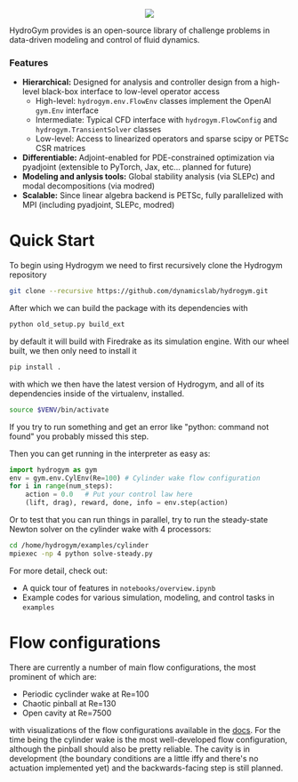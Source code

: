 <p align="center">
	<a rel="nofollow">	
		<img src="docs/source/_static/imgs/logo.svg" />
	</a>
</p>


HydroGym provides is an open-source library of challenge problems in data-driven modeling and control of fluid dynamics.

### Features
* __Hierarchical:__ Designed for analysis and controller design from a high-level black-box interface to low-level operator access
    - High-level: `hydrogym.env.FlowEnv` classes implement the OpenAI `gym.Env` interface
    - Intermediate: Typical CFD interface with `hydrogym.FlowConfig` and `hydrogym.TransientSolver` classes
    - Low-level: Access to linearized operators and sparse scipy or PETSc CSR matrices
* __Differentiable:__ Adjoint-enabled for PDE-constrained optimization via pyadjoint (extensible to PyTorch, Jax, etc... planned for future)
* __Modeling and anlysis tools:__ Global stability analysis (via SLEPc) and modal decompositions (via modred)
* __Scalable:__ Since linear algebra backend is PETSc, fully parallelized with MPI (including pyadjoint, SLEPc, modred)

# Quick Start

To begin using Hydrogym we need to first recursively clone the Hydrogym repository

```bash
git clone --recursive https://github.com/dynamicslab/hydrogym.git
```

After which we can build the package with its dependencies with

```bash
python old_setup.py build_ext
```

by default it will build with Firedrake as its simulation engine. With our wheel built, we then only need to install it

```bash
pip install .
```

with which we then have the latest version of Hydrogym, and all of its dependencies inside of the virtualenv, installed.

```bash
source $VENV/bin/activate
```

If you try to run something and get an error like "python: command not found" you probably missed this step.

Then you can get running in the interpreter as easy as:


```python
import hydrogym as gym
env = gym.env.CylEnv(Re=100) # Cylinder wake flow configuration
for i in range(num_steps):
	action = 0.0   # Put your control law here
    (lift, drag), reward, done, info = env.step(action)
```

Or to test that you can run things in parallel, try to run the steady-state Newton solver on the cylinder wake with 4 processors:

```bash
cd /home/hydrogym/examples/cylinder
mpiexec -np 4 python solve-steady.py
```

For more detail, check out:

* A quick tour of features in `notebooks/overview.ipynb`
* Example codes for various simulation, modeling, and control tasks in `examples`

# Flow configurations

There are currently a number of main flow configurations, the most prominent of which are:

- Periodic cyclinder wake at Re=100
- Chaotic pinball at Re=130
- Open cavity at Re=7500

with visualizations of the flow configurations available in the [docs](docs/FlowConfigurations.md). For the time being the cylinder wake is the most well-developed flow configuration, although the pinball should also be pretty reliable.  The cavity is in development (the boundary conditions are a little iffy and there's no actuation implemented yet) and the backwards-facing step is still planned.
